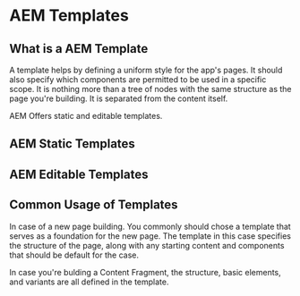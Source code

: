 # AEM Templates

## What is a AEM Template

A template helps by defining a uniform style for the app's pages. It should also specify which components are permitted to be used in a specific scope. It is nothing more than a tree of nodes with the same structure as the page you're building. It is separated from the content itself. 

AEM Offers static and editable templates.

## AEM Static Templates

## AEM Editable Templates

## Common Usage of Templates

In case of a new page building. You commonly should chose a template that serves as a foundation for the new page. The template in this case specifies the structure of the page, along with any starting content and components that should be default for the case.

In case you're bulding a Content Fragment, the structure, basic elements, and variants are all defined in the template.